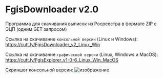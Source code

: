 # FgisDownloader v2.0
Программа для скачивания выписок из Росреестра в формате ZIP с ЭЦП (одним GET запросом)

Ссылка на скачивание `консольной версии` (Linux и Windows): 
https://cutt.ly/FgisDownloader_v2_Linux_Win

Ссылка на скачивание `графической версии` (Linux, Windows и MacOS):
https://cutt.ly/FgisExplorer_v1-0-6_Linux_Win_MacOS


Скриншот консольной версии:
![изображение](https://user-images.githubusercontent.com/85164889/120310167-c1824380-c2de-11eb-90b4-4bedfb285a74.png)
